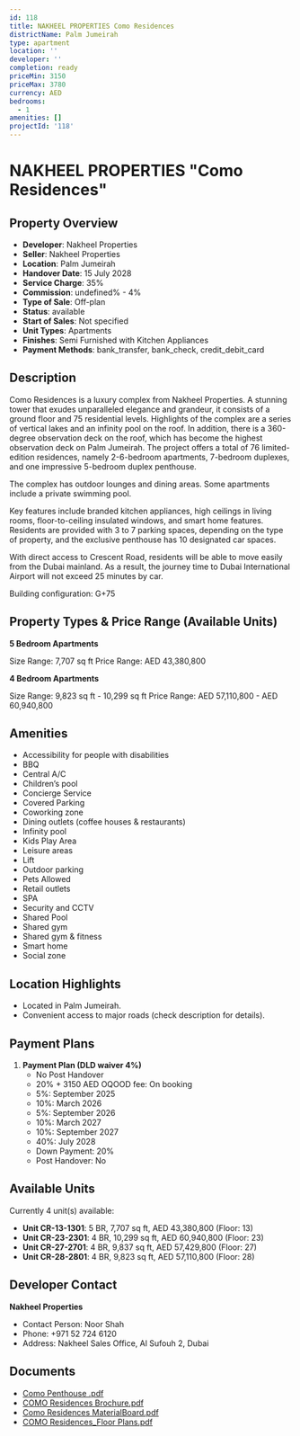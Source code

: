 ```yaml
---
id: 118
title: NAKHEEL PROPERTIES Como Residences
districtName: Palm Jumeirah
type: apartment
location: ''
developer: ''
completion: ready
priceMin: 3150
priceMax: 3780
currency: AED
bedrooms:
  - 1
amenities: []
projectId: '118'
---
```


# NAKHEEL PROPERTIES "Como Residences"

## Property Overview
- **Developer**: Nakheel Properties
- **Seller**: Nakheel Properties
- **Location**: Palm Jumeirah
- **Handover Date**: 15 July 2028
- **Service Charge**: 35%
- **Commission**: undefined% - 4%
- **Type of Sale**: Off-plan
- **Status**: available
- **Start of Sales**: Not specified
- **Unit Types**: Apartments
- **Finishes**: Semi Furnished with Kitchen Appliances
- **Payment Methods**: bank_transfer, bank_check, credit_debit_card

## Description
Como Residences is a luxury complex from Nakheel Properties. A stunning tower that exudes unparalleled elegance and grandeur, it consists of a ground floor and 75 residential levels. Highlights of the complex are a series of vertical lakes and an infinity pool on the roof. In addition, there is a 360-degree observation deck on the roof, which has become the highest observation deck on Palm Jumeirah. The project offers a total of 76 limited-edition residences, namely 2-6-bedroom apartments, 7-bedroom duplexes, and one impressive 5-bedroom duplex penthouse. 

The complex has outdoor lounges and dining areas. Some apartments include a private swimming pool. 

Key features include branded kitchen appliances, high ceilings in living rooms, floor-to-ceiling insulated windows, and smart home features. Residents are provided with 3 to 7 parking spaces, depending on the type of property, and the exclusive penthouse has 10 designated car spaces. 

With direct access to Crescent Road, residents will be able to move easily from the Dubai mainland. As a result, the journey time to Dubai International Airport will not exceed 25 minutes by car.

Building configuration: G+75

## Property Types & Price Range (Available Units)
**5 Bedroom Apartments**

Size Range: 7,707 sq ft
Price Range: AED 43,380,800

**4 Bedroom Apartments**

Size Range: 9,823 sq ft - 10,299 sq ft
Price Range: AED 57,110,800 - AED 60,940,800

## Amenities
- Accessibility for people with disabilities
- BBQ
- Central A/C
- Children’s pool
- Concierge Service
- Covered Parking
- Coworking zone
- Dining outlets  (coffee houses & restaurants)
- Infinity pool
- Kids Play Area
- Leisure areas
- Lift
- Outdoor parking
- Pets Allowed
- Retail outlets
- SPA
- Security and CCTV
- Shared Pool
- Shared gym
- Shared gym & fitness
- Smart home
- Social zone

## Location Highlights
- Located in Palm Jumeirah.
- Convenient access to major roads (check description for details).

## Payment Plans
1. **Payment Plan (DLD waiver 4%)**
   - No Post Handover
   - 20% + 3150 AED OQOOD fee: On booking
   - 5%: September 2025
   - 10%: March 2026
   - 5%: September 2026
   - 10%: March 2027
   - 10%: September 2027
   - 40%: July 2028
   - Down Payment: 20%
   - Post Handover: No

## Available Units
Currently 4 unit(s) available:
- **Unit CR-13-1301**: 5 BR, 7,707 sq ft, AED 43,380,800 (Floor: 13)
- **Unit CR-23-2301**: 4 BR, 10,299 sq ft, AED 60,940,800 (Floor: 23)
- **Unit CR-27-2701**: 4 BR, 9,837 sq ft, AED 57,429,800 (Floor: 27)
- **Unit CR-28-2801**: 4 BR, 9,823 sq ft, AED 57,110,800 (Floor: 28)

## Developer Contact
**Nakheel Properties**
- Contact Person: Noor Shah
- Phone: +971 52 724 6120
- Address: Nakheel Sales Office, Al Sufouh 2, Dubai

## Documents
- [Como Penthouse .pdf](https://cdn.geniemap.net/2023/06/26/Rho3HGtHcYh7JmAeKXfUX3C8nG8OkiepLQEb32fH.pdf)
- [COMO Residences Brochure.pdf](https://cdn.geniemap.net/2023/06/26/YS2touRIVo7t0V5uaJdEjOKGx7vyyWSaMMWAjL70.pdf)
- [Como Residences MaterialBoard.pdf](https://cdn.geniemap.net/2023/06/26/4Z1pER6mrNS16QJlAe29kezsTBU8L0Y3d1zxQfMJ.pdf)
- [COMO Residences_Floor Plans.pdf](https://cdn.geniemap.net/2023/06/26/v930a0sivMj52t4BVjTWlvjbAOd7IsYEWkOzsMBu.pdf)
